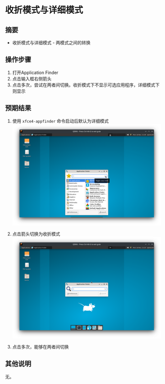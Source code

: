 # 收折模式与详细模式

## 摘要

- 收折模式与详细模式 - 两模式之间的转换

## 操作步骤

1. 打开Application Finder
2. 点击输入框右侧箭头
3. 点击多次，尝试在两者间切换。收折模式下不显示可选应用程序，详细模式下则显示

## 预期结果


1. 使用 `xfce4-appfinder` 命令启动后默认为详细模式
![](./img/%E6%94%B6%E6%8A%98%E6%A8%A1%E5%BC%8F%E4%B8%8E%E8%AF%A6%E7%BB%86%E6%A8%A1%E5%BC%8F-2.png)

2. 点击箭头切换为收折模式
![](./img/%E6%94%B6%E6%8A%98%E6%A8%A1%E5%BC%8F%E4%B8%8E%E8%AF%A6%E7%BB%86%E6%A8%A1%E5%BC%8F-1.png)

3. 点击多次，能够在两者间切换

## 其他说明

无。
